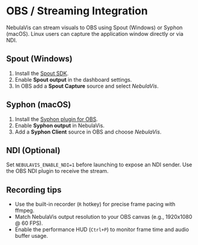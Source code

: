 # OBS / Streaming Integration

NebulaVis can stream visuals to OBS using Spout (Windows) or Syphon (macOS). Linux users can capture the application window directly or via NDI.

## Spout (Windows)

1. Install the [Spout SDK](https://spout.zeal.co/).
2. Enable **Spout output** in the dashboard settings.
3. In OBS add a **Spout Capture** source and select *NebulaVis*.

## Syphon (macOS)

1. Install the [Syphon plugin for OBS](https://github.com/v002/v002-OBS-Syphon-Plugin).
2. Enable **Syphon output** in NebulaVis.
3. Add a **Syphon Client** source in OBS and choose *NebulaVis*.

## NDI (Optional)

Set `NEBULAVIS_ENABLE_NDI=1` before launching to expose an NDI sender. Use the OBS NDI plugin to receive the stream.

## Recording tips

- Use the built-in recorder (`R` hotkey) for precise frame pacing with ffmpeg.
- Match NebulaVis output resolution to your OBS canvas (e.g., 1920x1080 @ 60 FPS).
- Enable the performance HUD (`Ctrl+P`) to monitor frame time and audio buffer usage.
